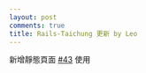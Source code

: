 ```yaml
---
layout: post
comments: true
title: Rails-Taichung 更新 by Leo
---
```


新增靜態頁面 [#43](https://github.com/railstaichung/rails-taichung/pull/43/commits)
使用
